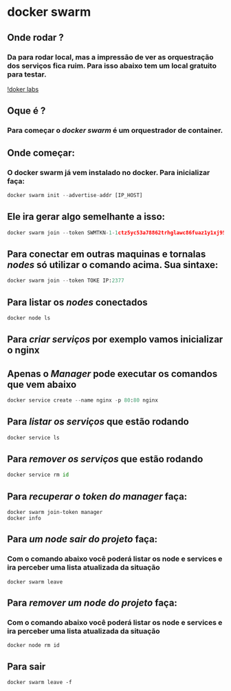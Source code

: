 # docker swarm

## Onde rodar ?

### Da para rodar local, mas a impressão de ver as orquestração dos serviços fica ruim. Para isso abaixo tem um local gratuito para testar.
[!doker labs](https://labs.play-with-docker.com/)

## Oque é ?

### Para começar o *docker swarm* é um orquestrador de container.

## Onde começar:

### O docker swarm já vem instalado no docker. Para inicializar faça:

``` python
docker swarm init --advertise-addr [IP_HOST]
```

## Ele ira gerar algo semelhante a isso:

``` python
docker swarm join --token SWMTKN-1-1ctz5yc53a78862trhglawc86fuaz1y1xj95xnxovo388qwa25-bu7enogqr4jem8ev1t9z8nhrb 192.168.0.18:2377
```

## Para conectar em outras maquinas e tornalas *nodes* só utilizar o comando acima. Sua sintaxe:

``` python
docker swarm join --token TOKE IP:2377
```

## Para listar os *nodes* conectados

``` python
docker node ls
```

## Para *criar serviços* por exemplo vamos inicializar o nginx
## Apenas o *Manager* __pode executar os comandos que vem abaixo__

``` python
docker service create --name nginx -p 80:80 nginx
```

## Para *listar os serviços* que estão rodando

``` python
docker service ls
```

## Para *remover os serviços* que estão rodando

``` python
docker service rm id
```

## Para *recuperar o token do manager* faça:

```
docker swarm join-token manager
docker info
```

## Para *um node  sair do projeto* faça:
### Com o comando abaixo você poderá listar os node e services e ira perceber uma lista atualizada da situação

```
docker swarm leave
```

## Para *remover um node do projeto* faça:
### Com o comando abaixo você poderá listar os node e services e ira perceber uma lista atualizada da situação

```
docker node rm id
```

## Para sair

```
docker swarm leave -f
```

